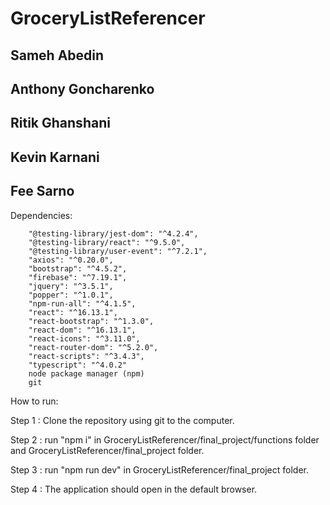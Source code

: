 # GroceryListReferencer

## Sameh Abedin

## Anthony Goncharenko

## Ritik Ghanshani

## Kevin Karnani

## Fee Sarno

Dependencies: 

        "@testing-library/jest-dom": "^4.2.4",
        "@testing-library/react": "^9.5.0",
        "@testing-library/user-event": "^7.2.1",
        "axios": "^0.20.0",
        "bootstrap": "^4.5.2",
        "firebase": "^7.19.1",
        "jquery": "^3.5.1",
        "popper": "^1.0.1",
        "npm-run-all": "^4.1.5",
        "react": "^16.13.1",
        "react-bootstrap": "^1.3.0",
        "react-dom": "^16.13.1",
        "react-icons": "^3.11.0",
        "react-router-dom": "^5.2.0",
        "react-scripts": "^3.4.3",
        "typescript": "^4.0.2"
        node package manager (npm)
        git
        
How to run:

Step 1 : Clone the repository using git to the computer.

Step 2 : run "npm i" in GroceryListReferencer/final_project/functions folder and 
         GroceryListReferencer/final_project folder.

Step 3 : run "npm run dev" in GroceryListReferencer/final_project folder. 

Step 4 : The application should open in the default browser. 
